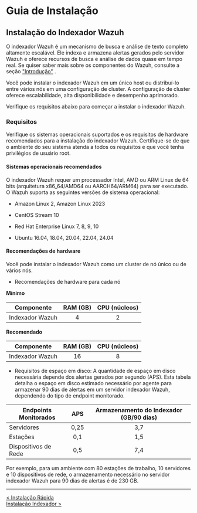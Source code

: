 # Guia de Instalação

## Instalação do Indexador Wazuh

O indexador Wazuh é um mecanismo de busca e análise de texto completo altamente escalável. Ele indexa e armazena alertas gerados pelo servidor Wazuh e oferece recursos de busca e análise de dados quase em tempo real. Se quiser saber mais sobre os componentes do Wazuh, consulte a seção ["Introdução"](README.md) .

Você pode instalar o indexador Wazuh em um único host ou distribuí-lo entre vários nós em uma configuração de cluster. A configuração de cluster oferece escalabilidade, alta disponibilidade e desempenho aprimorado.

Verifique os requisitos abaixo para começar a instalar o indexador Wazuh.

### Requisitos

Verifique os sistemas operacionais suportados e os requisitos de hardware recomendados para a instalação do indexador Wazuh. Certifique-se de que o ambiente do seu sistema atenda a todos os requisitos e que você tenha privilégios de usuário root.

#### Sistemas operacionais recomendados

O indexador Wazuh requer um processador Intel, AMD ou ARM Linux de 64 bits (arquitetura x86_64/AMD64 ou AARCH64/ARM64) para ser executado. O Wazuh suporta as seguintes versões de sistema operacional:

* Amazon Linux 2, Amazon Linux 2023

* CentOS Stream 10

* Red Hat Enterprise Linux 7, 8, 9, 10

* Ubuntu 16.04, 18.04, 20.04, 22.04, 24.04

#### Recomendações de hardware

Você pode instalar o indexador Wazuh como um cluster de nó único ou de vários nós.

* Recomendações de hardware para cada nó

**Mínimo**  

| Componente | RAM (GB) | CPU (núcleos) |  
| - | :-: | :-: |  
|Indexador Wazuh| 4 | 2 |  

**Recomendado**  

| Componente | RAM (GB) | CPU (núcleos) |  
| - | :-: | :-: |  
|Indexador Wazuh| 16 | 8 |  

* Requisitos de espaço em disco: A quantidade de espaço em disco necessária depende dos alertas gerados por segundo (APS). Esta tabela detalha o espaço em disco estimado necessário por agente para armazenar 90 dias de alertas em um servidor indexador Wazuh, dependendo do tipo de endpoint monitorado.

| Endpoints Monitorados | APS | Armazenamento do Indexador (GB/90 dias) |
| - | :-: | :-: |
| Servidores | 0,25 | 3,7 |
| Estações | 0,1 | 1,5 |
| Dispositivos de Rede | 0,5 | 7,4 |

Por exemplo, para um ambiente com 80 estações de trabalho, 10 servidores e 10 dispositivos de rede, o armazenamento necessário no servidor indexador Wazuh para 90 dias de alertas é de 230 GB.

___
[< Instalação Rápida](Instalacao_rapida.md)  
[Instalação Indexador >](Install_Indexer.md)
